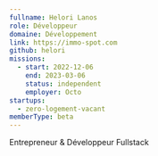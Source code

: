 ```yaml
---
fullname: Helori Lanos
role: Développeur
domaine: Développement
link: https://immo-spot.com
github: helori
missions:
  - start: 2022-12-06
    end: 2023-03-06
    status: independent
    employer: Octo
startups:
  - zero-logement-vacant
memberType: beta
---
```


Entrepreneur & Développeur Fullstack
